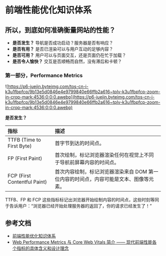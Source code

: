 # 前端性能优化知识体系


## 所以，到底如何准确衡量网站的性能？                                    
- **是否发生？** 导航是否成功启动？服务器是否有响应？                      
- **是否有用？** 是否已渲染可以与用户互动的足够内容？                      
- **是否可用？** 用户可以与页面交互，还是页面仍在忙于加载？                
- **是否令人愉快？** 交互是否顺畅而自然，没有滞后和卡顿？                 


### 第一部分，Performance Metrics
![https://p6-juejin.byteimg.com/tos-cn-i-k3u1fbpfcp/9b13e5d0846e4e9799840e66ffb2a616~tplv-k3u1fbpfcp-zoom-in-crop-mark:4536:0:0:0.awebp](https://p6-juejin.byteimg.com/tos-cn-i-k3u1fbpfcp/9b13e5d0846e4e9799840e66ffb2a616~tplv-k3u1fbpfcp-zoom-in-crop-mark:4536:0:0:0.awebp)

**是否发生？**

指标 | 描述                 
:- | :-             
TTFB (Time to First Byte)    |  首字节到达的时间点。                                                                      
FP (First Paint)             |  首次绘制，标记浏览器渲染任何在视觉上不同于导航前屏幕内容的时间点。                              
FCP (First Contentful Paint) |  首次内容绘制，标记浏览器渲染来自 DOM 第一位内容的时间点，内容可能是文本、图像等元素。             


TTFB、FP 和 FCP 这些指标标记出浏览器开始绘制内容的时间点，这些时刻等同于告诉用户：“浏览器已经开始处理服务器的返回了，你的请求已经发生了！”






## 参考文档

- [前端性能优化知识体系](https://juejin.cn/post/7063754993072865287)
- [Web Performance Metrics 与 Core Web Vitals 简介 —— 现代前端性能各个指标的具体含义和设计理念](https://juejin.cn/post/6883444297614983175)
